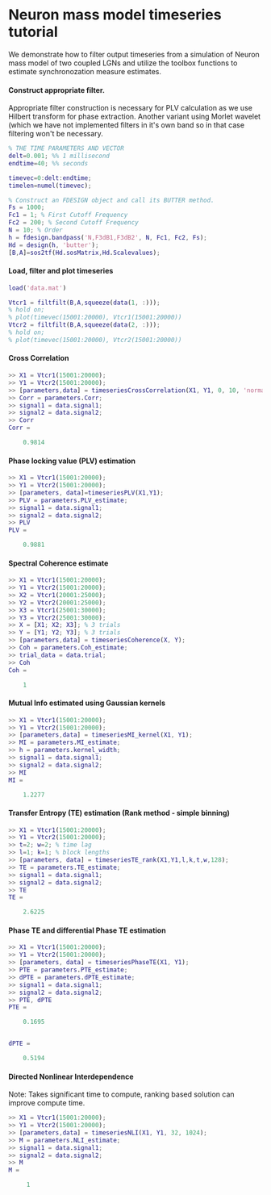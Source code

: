 # Neuron mass model timeseries tutorial
We demonstrate how to filter output timeseries from a simulation of Neuron mass model of two coupled LGNs 
and utilize the toolbox functions to estimate synchronozation measure estimates.

 
#### Construct appropriate filter.
Appropriate filter construction is necessary for PLV calculation as we use Hilbert transform for phase extraction. 
Another variant using Morlet wavelet (which we have not implemented filters in it's own band so in that case filtering won't be necessary.

``` matlab
% THE TIME PARAMETERS AND VECTOR
delt=0.001; %% 1 millisecond
endtime=40; %% seconds

timevec=0:delt:endtime;
timelen=numel(timevec);

% Construct an FDESIGN object and call its BUTTER method.
Fs = 1000;
Fc1 = 1; % First Cutoff Frequency
Fc2 = 200; % Second Cutoff Frequency
N = 10; % Order
h = fdesign.bandpass('N,F3dB1,F3dB2', N, Fc1, Fc2, Fs);
Hd = design(h, 'butter');
[B,A]=sos2tf(Hd.sosMatrix,Hd.Scalevalues);
```

#### Load, filter and plot timeseries 
``` matlab
load('data.mat')

Vtcr1 = filtfilt(B,A,squeeze(data(1, :)));
% hold on; 
% plot(timevec(15001:20000), Vtcr1(15001:20000))
Vtcr2 = filtfilt(B,A,squeeze(data(2, :)));
% hold on; 
% plot(timevec(15001:20000), Vtcr2(15001:20000))

```

#### Cross Correlation
```matlab
>> X1 = Vtcr1(15001:20000);
>> Y1 = Vtcr2(15001:20000);
>> [parameters,data] = timeseriesCrossCorrelation(X1, Y1, 0, 10, 'normalized');
>> Corr = parameters.Corr;
>> signal1 = data.signal1;
>> signal2 = data.signal2;
>> Corr
Corr =

	0.9814
```
#### Phase locking value (PLV) estimation
```matlab
>> X1 = Vtcr1(15001:20000);
>> Y1 = Vtcr2(15001:20000);
>> [parameters, data]=timeseriesPLV(X1,Y1);
>> PLV = parameters.PLV_estimate;
>> signal1 = data.signal1;
>> signal2 = data.signal2;
>> PLV
PLV =

	0.9881
```
#### Spectral Coherence estimate
```matlab
>> X1 = Vtcr1(15001:20000);
>> Y1 = Vtcr2(15001:20000);
>> X2 = Vtcr1(20001:25000);
>> Y2 = Vtcr2(20001:25000);
>> X3 = Vtcr1(25001:30000);
>> Y3 = Vtcr2(25001:30000);
>> X = [X1; X2; X3]; % 3 trials
>> Y = [Y1; Y2; Y3]; % 3 trials
>> [parameters,data] = timeseriesCoherence(X, Y);
>> Coh = parameters.Coh_estimate;
>> trial_data = data.trial;
>> Coh
Coh =

	1
```
#### Mutual Info estimated using Gaussian kernels
```matlab
>> X1 = Vtcr1(15001:20000);
>> Y1 = Vtcr2(15001:20000);
>> [parameters,data] = timeseriesMI_kernel(X1, Y1);
>> MI = parameters.MI_estimate;
>> h = parameters.kernel_width;
>> signal1 = data.signal1;
>> signal2 = data.signal2;
>> MI
MI =

    1.2277
```
#### Transfer Entropy (TE) estimation  (Rank method - simple binning)
```matlab
>> X1 = Vtcr1(15001:20000);
>> Y1 = Vtcr2(15001:20000);
>> t=2; w=2; % time lag 
>> l=1; k=1; % block lengths
>> [parameters, data] = timeseriesTE_rank(X1,Y1,l,k,t,w,128);
>> TE = parameters.TE_estimate;
>> signal1 = data.signal1;
>> signal2 = data.signal2;
>> TE
TE =

    2.6225

```
#### Phase TE and differential Phase TE estimation 
```matlab
>> X1 = Vtcr1(15001:20000);
>> Y1 = Vtcr2(15001:20000);
>> [parameters, data] = timeseriesPhaseTE(X1, Y1);
>> PTE = parameters.PTE_estimate;
>> dPTE = parameters.dPTE_estimate;
>> signal1 = data.signal1;
>> signal2 = data.signal2;
>> PTE, dPTE
PTE =

    0.1695


dPTE =

    0.5194

```
####  Directed Nonlinear Interdependence
Note: Takes significant time to compute, ranking based solution can improve compute time.
```matlab
>> X1 = Vtcr1(15001:20000);
>> Y1 = Vtcr2(15001:20000);
>> [parameters,data] = timeseriesNLI(X1, Y1, 32, 1024);
>> M = parameters.NLI_estimate;
>> signal1 = data.signal1;
>> signal2 = data.signal2;
>> M
M =

     1
```